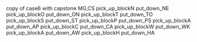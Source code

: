 copy of case6 with capstone MG,CS
pick_up_blockN
put_down_NE
pick_up_blockO
put_down_ON
pick_up_blockT
put_down_TO
pick_up_blockS
put_down_ST
pick_up_blockP
put_down_PS
pick_up_blockA
put_down_AP
pick_up_blockC
put_down_CA
pick_up_blockW
put_down_WK
pick_up_blockA
put_down_AW
pick_up_blockH
put_down_HA